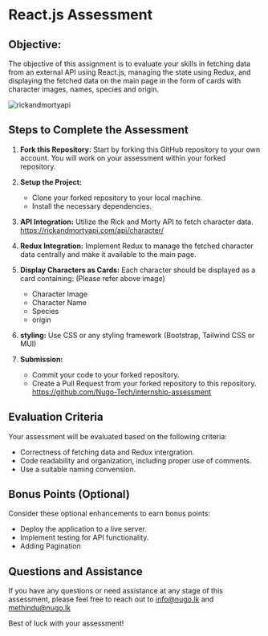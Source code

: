 # React.js Assessment

## Objective:

The objective of this assignment is to evaluate your skills in fetching data from an external API using React.js, managing the state using Redux, and displaying the fetched data on the main page in the form of cards with character images, names, species and origin.

![rickandmortyapi](https://github.com/Nugo-Tech/internship-assessment/assets/64253644/6ec4daaa-0b2e-4e51-994d-676f887123ca)

## Steps to Complete the Assessment

1. **Fork this Repository:** Start by forking this GitHub repository to your own account. You will work on your assessment within your forked repository.

2. **Setup the Project:**

   - Clone your forked repository to your local machine.
   - Install the necessary dependencies.

3. **API Integration:** Utilize the Rick and Morty API to fetch character data. https://rickandmortyapi.com/api/character/

4. **Redux Integration:** Implement Redux to manage the fetched character data centrally and make it available to the main page.

5. **Display Characters as Cards:** Each character should be displayed as a card containing: (Please refer above image)

   - Character Image
   - Character Name
   - Species
   - origin

6. **styling:** Use CSS or any styling framework (Bootstrap, Tailwind CSS or MUI)

7. **Submission:**
   - Commit your code to your forked repository.
   - Create a Pull Request from your forked repository to this repository. https://github.com/Nugo-Tech/internship-assessment

## Evaluation Criteria

Your assessment will be evaluated based on the following criteria:

- Correctness of fetching data and Redux intergration.
- Code readability and organization, including proper use of comments.
- Use a suitable naming convension.

## Bonus Points (Optional)

Consider these optional enhancements to earn bonus points:

- Deploy the application to a live server.
- Implement testing for API functionality.
- Adding Pagination

## Questions and Assistance

If you have any questions or need assistance at any stage of this assessment, please feel free to reach out to info@nugo.lk and methindu@nugo.lk

Best of luck with your assessment!
